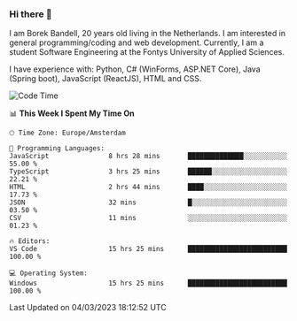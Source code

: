 ### Hi there 👋

I am Borek Bandell, 20 years old living in the Netherlands. I am interested in general programming/coding and web development. Currently, I am a student Software Engineering at the Fontys University of Applied Sciences.

I have experience with: Python, C# (WinForms, ASP.NET Core), Java (Spring boot), JavaScript (ReactJS), HTML and CSS.

<!--START_SECTION:waka-->
![Code Time](http://img.shields.io/badge/Code%20Time-438%20hrs%2030%20mins-blue)

📊 **This Week I Spent My Time On** 

```text
🕑︎ Time Zone: Europe/Amsterdam

💬 Programming Languages: 
JavaScript               8 hrs 28 mins       ██████████████░░░░░░░░░░░   55.00 % 
TypeScript               3 hrs 25 mins       ██████░░░░░░░░░░░░░░░░░░░   22.21 % 
HTML                     2 hrs 44 mins       ████░░░░░░░░░░░░░░░░░░░░░   17.73 % 
JSON                     32 mins             █░░░░░░░░░░░░░░░░░░░░░░░░   03.50 % 
CSV                      11 mins             ░░░░░░░░░░░░░░░░░░░░░░░░░   01.23 % 

🔥 Editors: 
VS Code                  15 hrs 25 mins      █████████████████████████   100.00 % 

💻 Operating System: 
Windows                  15 hrs 25 mins      █████████████████████████   100.00 % 
```


 Last Updated on 04/03/2023 18:12:52 UTC
<!--END_SECTION:waka-->

<!--**tcBorek2002/tcBorek2002** is a ✨ _special_ ✨ repository because its `README.md` (this file) appears on your GitHub profile.

Here are some ideas to get you started:

- 🔭 I’m currently working on ...
- 🌱 I’m currently learning ...
- 👯 I’m looking to collaborate on ...
- 🤔 I’m looking for help with ...
- 💬 Ask me about ...
- 📫 How to reach me: ...
- 😄 Pronouns: ...
- ⚡ Fun fact: ...
-->
